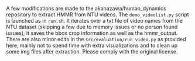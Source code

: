 A few modifications are made to the akanazawa/human_dynamics repository to extract HMMR from NTU videos. The `demo_videolist.py` script is launched as in `run.sh`. It iterates over a txt file of video names from the NTU dataset (skipping a few due to memory issues or no person found issues), it saves the bbox crop information as well as the hmmr_output. There are also minor edits in the `src/evaluation/run_video.py` as provided here, mainly not to spend time with extra visualizations and to clean up some img files after extraction. Please comply with the original license.
